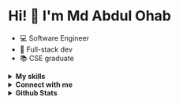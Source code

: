 # Hi! 👋 I'm Md Abdul Ohab

* 💻 Software Engineer
* 🔧 Full-stack dev
* 📚 CSE graduate

<!-- Skills Section -->
<details>
<summary><strong>My skills</strong></summary>
<br>

![C++](https://img.shields.io/badge/Lang-C++-informational?style=flat&logo=c%2B%2B&logoColor=white&color=2bbc8a)
![C](https://img.shields.io/badge/Lang-C-informational?style=flat&logo=c&logoColor=white&color=2bbc8a)
![PHP](https://img.shields.io/badge/Lang-PHP-informational?style=flat&logo=php&logoColor=white&color=2bbc8a)
![JavaScript](https://img.shields.io/badge/Lang-JavaScript-informational?style=flat&logo=javascript&logoColor=white&color=2bbc8a)
![Python](https://img.shields.io/badge/Lang-Python-informational?style=flat&logo=python&logoColor=white&color=2bbc8a)
![Java](https://img.shields.io/badge/Lang-Java-informational?style=flat&logo=java&logoColor=white&color=2bbc8a)
![Laravel](https://img.shields.io/badge/Framework-Laravel-informational?style=flat&logo=laravel&logoColor=white&color=2bbc8a)
![Node.js](https://img.shields.io/badge/Framework-Node.js-informational?style=flat&logo=node.js&logoColor=white&color=2bbc8a)
![Flask](https://img.shields.io/badge/Framework-Flask-informational?style=flat&logo=flask&logoColor=white&color=2bbc8a)
![TailwindCSS](https://img.shields.io/badge/Style-TailwindCSS-informational?style=flat&logo=tailwind-css&logoColor=white&color=2bbc8a)
![Docker](https://img.shields.io/badge/Tools-Docker-informational?style=flat&logo=docker&logoColor=white&color=2bbc8a)
![MySQL](https://img.shields.io/badge/Tools-MySQL-informational?style=flat&logo=mysql&logoColor=white&color=2bbc8a)
![Git](https://img.shields.io/badge/Tools-Git-informational?style=flat&logo=git&logoColor=white&color=2bbc8a)
![CCNA](https://img.shields.io/badge/Tools-CCNA-informational?style=flat&logo=cisco&logoColor=white&color=2bbc8a)
![cPanel](https://img.shields.io/badge/Tools-cPanel-informational?style=flat&logo=cpanel&logoColor=white&color=2bbc8a)
![VPS](https://img.shields.io/badge/Cloud-VPS-informational?style=flat&logo=cloud&logoColor=white&color=2bbc8a)
![VM](https://img.shields.io/badge/VM-VirtualMachine-informational?style=flat&logo=vmware&logoColor=white&color=2bbc8a)
![WordPress](https://img.shields.io/badge/CMS-WordPress-informational?style=flat&logo=wordpress&logoColor=white&color=2bbc8a)
![SEO](https://img.shields.io/badge/SEO-Tools-informational?style=flat&logo=google&logoColor=white&color=2bbc8a)
![Linux](https://img.shields.io/badge/OS-Linux-informational?style=flat&logo=linux&logoColor=white&color=2bbc8a)

</details>

<!-- Connect Section -->
<details>
<summary><strong>Connect with me</strong></summary>
<br>

[![LinkedIn](https://img.shields.io/badge/-LinkedIn-blue?style=flat&logo=LinkedIn&logoColor=white)](https://www.linkedin.com/in/md-abdul-ohab)
[![Email](https://img.shields.io/badge/-Email-red?style=flat&logo=Gmail&logoColor=white)](mailto:abdulohb059@gmail.com)
[![GitHub](https://img.shields.io/badge/-GitHub-black?style=flat&logo=GitHub&logoColor=white)](https://github.com/AbdulOhab)
[![Telegram](https://img.shields.io/badge/-Telegram-26A5E4?style=flat&logo=Telegram&logoColor=white)](https://t.me/ab_wahab98)
[![Facebook](https://img.shields.io/badge/-Facebook-1877F2?style=flat&logo=Facebook&logoColor=white)](https://www.facebook.com/abdul.ohab.059)

</details>

<details>	
<summary><b>Github Stats</b></summary>
<br>

![Top Langs](https://github-readme-stats.vercel.app/api/top-langs/?username=AbdulOhab&layout=compact&theme=radical)
</details>
